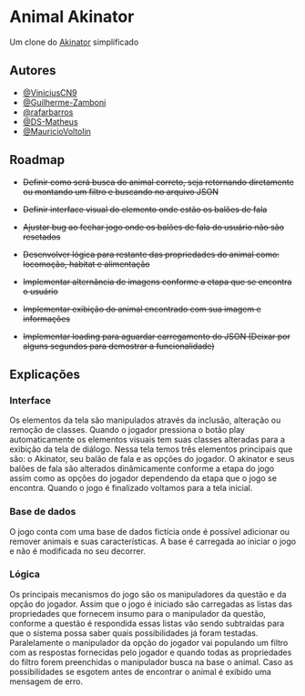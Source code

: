 
# Animal Akinator

Um clone do [Akinator](https://pt.akinator.com) simplificado
## Autores

- [@ViniciusCN9](https://github.com/ViniciusCN9)
- [@Guilherme-Zamboni](https://github.com/Guilherme-Zamboni)
- [@rafarbarros](https://github.com/rafarbarros)
- [@DS-Matheus](https://github.com/DS-Matheus)
- [@MauricioVoltolin](https://github.com/MauricioVoltolin)


## Roadmap

- ~~Definir como será busca do animal correto, seja retornando diretamente ou montando um filtro e buscando no arquivo JSON~~

- ~~Definir interface visual do elemento onde estão os balões de fala~~

- ~~Ajustar bug ao fechar jogo onde os balões de fala do usuário não são resetados~~

- ~~Desenvolver lógica para restante das propriedades do animal como: locomoção, habitat e alimentação~~

- ~~Implementar alternância de imagens conforme a etapa que se encontra o usuário~~

- ~~Implementar exibição do animal encontrado com sua imagem e informações~~

- ~~Implementar loading para aguardar carregamento do JSON (Deixar por alguns segundos para demostrar a funcionalidade)~~

## Explicações

### Interface

Os elementos da tela são manipulados através da inclusão, alteração ou remoção de classes. Quando o jogador pressiona o botão play automaticamente os elementos visuais tem suas classes alteradas para a exibição da tela de diálogo.
Nessa tela temos três elementos principais que são: o Akinator, seu balão de fala e as opções do jogador. O akinator e seus balões de fala são alterados dinâmicamente conforme a etapa do jogo assim como as opções do jogador dependendo da etapa que o jogo se encontra.
Quando o jogo é finalizado voltamos para a tela inicial.

### Base de dados

O jogo conta com uma base de dados fictícia onde é possível adicionar ou remover animais e suas características.
A base é carregada ao iniciar o jogo e não é modificada no seu decorrer.

### Lógica

Os principais mecanismos do jogo são os manipuladores da questão e da opção do jogador. Assim que o jogo é iniciado são carregadas as listas das propriedades que fornecem insumo para o manipulador da questão, conforme a questão é respondida essas listas vão sendo subtraidas para que o sistema possa saber quais possibilidades já foram testadas.
Paralelamente o manipulador da opção do jogador vai populando um filtro com as respostas fornecidas pelo jogador e quando todas as propriedades do filtro forem preenchidas o manipulador busca na base o animal.
Caso as possibilidades se esgotem antes de encontrar o animal é exibido uma mensagem de erro. 
